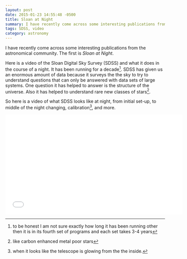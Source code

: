 ```yaml
---
layout: post
date: 2015-01-23 14:55:48 -0500
title: Sloan at Night
summary: I have recently come across some interesting publications from the astronomical community. The first is <em>Sloan at Night</em>.
tags: SDSS, video
category: astronomy
---
```


I have recently come across some interesting publications from the astronomical community. The first is *Sloan at Night*.

Here is a video of the Sloan Digital Sky Survey (SDSS) and what it does in the course of a night. It has been running for a decade[^1]. SDSS has given us an enormous amount of data because it surveys the the sky to try to understand questions that can only be answered with data sets of large systems. One question it has helped to answer is the structure of the universe. Also it has helped to understand rare new classes of stars[^2].

So here is a video of what SDSS looks like at night, from initial set-up, to middle of the night changing, calibration[^3], and more.

<div class="auto-resizable-iframe">
    <div>
        <iframe width="560" height="315" src="//www.youtube-nocookie.com/embed/AHsS57NMQjE?rel=0" frameborder="0" allowfullscreen></iframe>
    </div>
</div>


[^1]: to be honest I am not sure exactly how long it has been running other then it is in its fourth set of programs and each set takes 3-4 years
[^2]: like carbon enhanced metal poor stars
[^3]: when it looks like the telescope is glowing from the the inside.

<!-- [cool science]: {{ root_url }}/blog/categories/cool-science/ -->
[cool science]: {{root_url}}/tags/#cool-science
